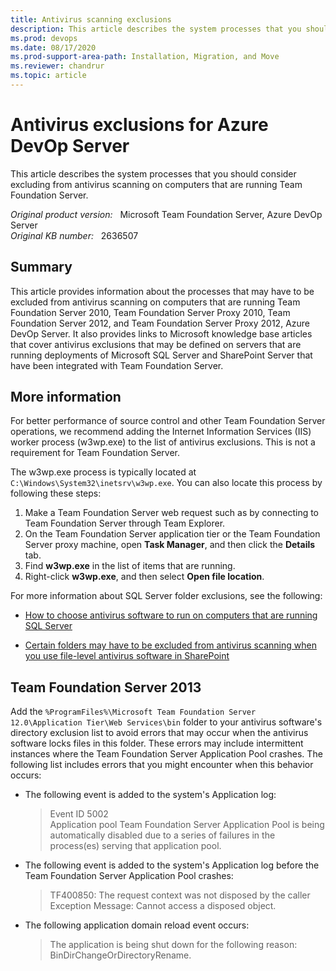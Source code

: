```yaml
---
title: Antivirus scanning exclusions
description: This article describes the system processes that you should consider excluding from antivirus scanning on computers that are running Team Foundation Server.
ms.prod: devops
ms.date: 08/17/2020
ms.prod-support-area-path: Installation, Migration, and Move
ms.reviewer: chandrur
ms.topic: article
---
```

# Antivirus exclusions for Azure DevOp Server

This article describes the system processes that you should consider excluding from antivirus scanning on computers that are running Team Foundation Server.

_Original product version:_ &nbsp; Microsoft Team Foundation Server, Azure DevOp Server  
_Original KB number:_ &nbsp; 2636507

## Summary

This article provides information about the processes that may have to be excluded from antivirus scanning on computers that are running Team Foundation Server 2010, Team Foundation Server Proxy 2010, Team Foundation Server 2012, and Team Foundation Server Proxy 2012, Azure DevOp Server. It also provides links to Microsoft knowledge base articles that cover antivirus exclusions that may be defined on servers that are running deployments of Microsoft SQL Server and SharePoint Server that have been integrated with Team Foundation Server.

## More information

For better performance of source control and other Team Foundation Server operations, we recommend adding the Internet Information Services (IIS) worker process (w3wp.exe) to the list of antivirus exclusions. This is not a requirement for Team Foundation Server.

The w3wp.exe process is typically located at `C:\Windows\System32\inetsrv\w3wp.exe`. You can also locate this process by following these steps:

1. Make a Team Foundation Server web request such as by connecting to Team Foundation Server through Team Explorer.
2. On the Team Foundation Server application tier or the Team Foundation Server proxy machine, open **Task Manager**, and then click the **Details** tab.
3. Find **w3wp.exe** in the list of items that are running.
4. Right-click **w3wp.exe**, and then select **Open file location**.

For more information about SQL Server folder exclusions, see the following:

- [How to choose antivirus software to run on computers that are running SQL Server](https://support.microsoft.com/help/309422)

- [Certain folders may have to be excluded from antivirus scanning when you use file-level antivirus software in SharePoint](https://support.microsoft.com/office/certain-folders-may-have-to-be-excluded-from-antivirus-scanning-when-you-use-file-level-antivirus-software-in-sharepoint-01cbc532-a24e-4bba-8d67-0b1ed733a3d9)

## Team Foundation Server 2013

Add the `%ProgramFiles%\Microsoft Team Foundation Server 12.0\Application Tier\Web Services\bin` folder to your antivirus software's directory exclusion list to avoid errors that may occur when the antivirus software locks files in this folder. These errors may include intermittent instances where the Team Foundation Server Application Pool crashes. The following list includes errors that you might encounter when this behavior occurs:

- The following event is added to the system's Application log:

    > Event ID 5002  
      Application pool Team Foundation Server Application Pool is being automatically disabled due to a series of failures in the process(es) serving that application pool.

- The following event is added to the system's Application log before the Team Foundation Server Application Pool crashes:

   >TF400850: The request context was not disposed by the caller  
    Exception Message: Cannot access a disposed object.

- The following application domain reload event occurs:

  > The application is being shut down for the following reason: BinDirChangeOrDirectoryRename.
